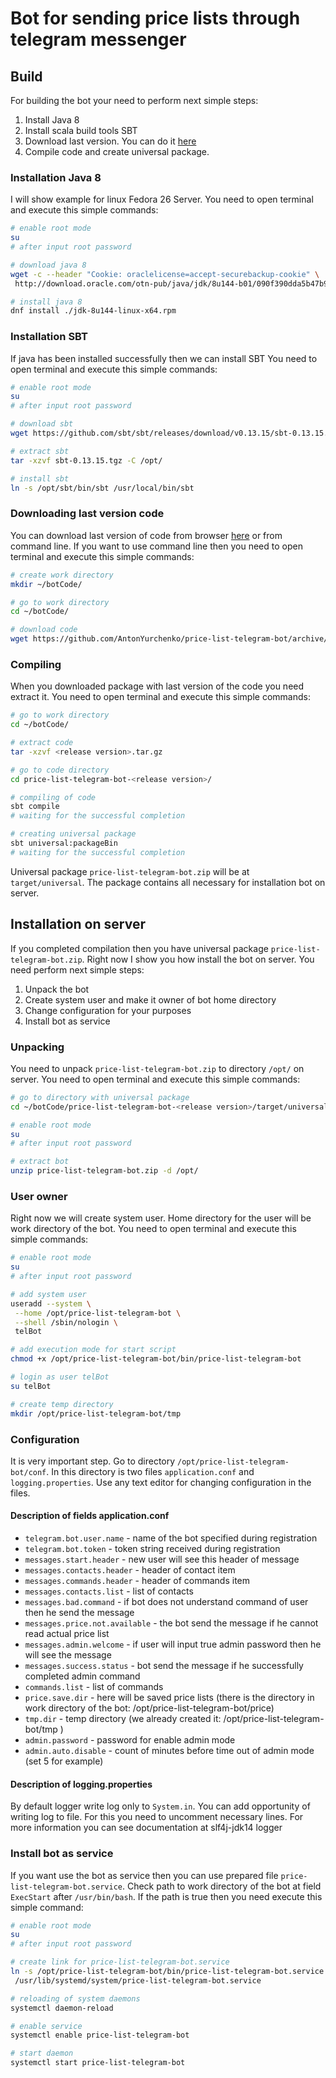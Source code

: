 # Bot for sending price lists through telegram messenger
## Build
For building the bot your need to perform next simple steps:
1. Install Java 8
2. Install scala build tools SBT
3. Download last version. You can do it [here](https://github.com/AntonYurchenko/price-list-telegram-bot/releases)
4. Compile code and create universal package.

### Installation Java 8
I will show example for linux Fedora 26 Server. 
You need to open terminal and execute this simple commands: 
```bash
# enable root mode
su
# after input root password

# download java 8
wget -c --header "Cookie: oraclelicense=accept-securebackup-cookie" \
 http://download.oracle.com/otn-pub/java/jdk/8u144-b01/090f390dda5b47b9b721c7dfaa008135/jdk-8u144-linux-x64.rpm

# install java 8
dnf install ./jdk-8u144-linux-x64.rpm
```
### Installation SBT
If java has been installed successfully then we can install SBT 
You need to open terminal and execute this simple commands:
```bash
# enable root mode
su
# after input root password

# download sbt
wget https://github.com/sbt/sbt/releases/download/v0.13.15/sbt-0.13.15.tgz

# extract sbt
tar -xzvf sbt-0.13.15.tgz -C /opt/

# install sbt
ln -s /opt/sbt/bin/sbt /usr/local/bin/sbt
```

### Downloading last version code
You can download last version of code from browser [here](https://github.com/AntonYurchenko/price-list-telegram-bot/releases)
or from command line. If you want to use command line then you need to open terminal and execute this simple commands: 
```bash
# create work directory
mkdir ~/botCode/

# go to work directory
cd ~/botCode/

# download code
wget https://github.com/AntonYurchenko/price-list-telegram-bot/archive/<release version>.tar.gz
```

### Compiling
When you downloaded package with last version of the code you need extract it.
You need to open terminal and execute this simple commands:
```bash
# go to work directory
cd ~/botCode/

# extract code
tar -xzvf <release version>.tar.gz

# go to code directory
cd price-list-telegram-bot-<release version>/

# compiling of code
sbt compile
# waiting for the successful completion

# creating universal package
sbt universal:packageBin
# waiting for the successful completion
```
Universal package ```price-list-telegram-bot.zip``` will be at ```target/universal```.
The package contains all necessary for installation bot on server.

## Installation on server
If you completed compilation then you have universal package ```price-list-telegram-bot.zip```. 
Right now I show you how install the bot on server. You need perform next simple steps:
1. Unpack the bot
2. Create system user and make it owner of bot home directory
3. Change configuration for your purposes
4. Install bot as service 

### Unpacking
You need to unpack ```price-list-telegram-bot.zip``` to directory ```/opt/``` on server.
You need to open terminal and execute this simple commands:
```bash
# go to directory with universal package
cd ~/botCode/price-list-telegram-bot-<release version>/target/universal

# enable root mode
su
# after input root password

# extract bot
unzip price-list-telegram-bot.zip -d /opt/
```

### User owner
Right now we will create system user. Home directory for the user will be work directory of the bot.
You need to open terminal and execute this simple commands:
```bash
# enable root mode
su
# after input root password

# add system user
useradd --system \
 --home /opt/price-list-telegram-bot \
 --shell /sbin/nologin \
 telBot

# add execution mode for start script
chmod +x /opt/price-list-telegram-bot/bin/price-list-telegram-bot

# login as user telBot
su telBot

# create temp directory
mkdir /opt/price-list-telegram-bot/tmp
```

### Configuration
It is very important step. Go to directory ```/opt/price-list-telegram-bot/conf```. 
In this directory is two files ```application.conf``` and ```logging.properties```.
Use any text editor for changing configuration in the files.

#### Description of fields application.conf
* ```telegram.bot.user.name``` - name of the bot specified during registration
* ```telegram.bot.token``` - token string received during registration
* ```messages.start.header``` - new user will see this header of message
* ```messages.contacts.header``` - header of contact item
* ```messages.commands.header``` - header of commands item
* ```messages.contacts.list``` - list of contacts
* ```messages.bad.command``` - if bot does not understand command of user then he send the message
* ```messages.price.not.available``` - the bot send the message if he cannot read actual price list
* ```messages.admin.welcome``` - if user will input true admin password then he will see the message
* ```messages.success.status``` - bot send the message if he successfully completed admin command 
* ```commands.list``` - list of commands
* ```price.save.dir``` - here will be saved price lists (there is the directory in work directory of the bot: /opt/price-list-telegram-bot/price)
* ```tmp.dir``` - temp directory (we already created it: /opt/price-list-telegram-bot/tmp )
* ```admin.password``` - password for enable admin mode
* ```admin.auto.disable``` - count of minutes before time out of admin mode (set 5 for example)

#### Description of logging.properties
By default logger write log only to ```System.in```. You can add opportunity of writing log to file.
For this you need to uncomment necessary lines. For more information you can see documentation at slf4j-jdk14 logger

### Install bot as service
If you want use the bot as service then you can use prepared file ```price-list-telegram-bot.service```.
Check path to work directory of the bot at field ```ExecStart``` after ```/usr/bin/bash```.
If the path is true then you need execute this simple command:
```bash
# enable root mode
su
# after input root password

# create link for price-list-telegram-bot.service
ln -s /opt/price-list-telegram-bot/bin/price-list-telegram-bot.service \
 /usr/lib/systemd/system/price-list-telegram-bot.service

# reloading of system daemons
systemctl daemon-reload

# enable service
systemctl enable price-list-telegram-bot

# start daemon
systemctl start price-list-telegram-bot
```
 